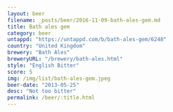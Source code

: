 ```yaml
---
layout: beer
filename: _posts/beer/2016-11-09-bath-ales-gem.md
title: Bath ales gem
category: beer
untappd: "https://untappd.com/b/bath-ales-gem/6248"
country: "United Kingdom"
brewery: "Bath Ales"
breweryURL: "/brewery/bath-ales.html"
style: "English Bitter"
score: 5
img: /img/list/bath-ales-gem.jpeg
beer-date: "2013-05-25"
desc: "Not too bitter"
permalink: /beer/:title.html
---
```

